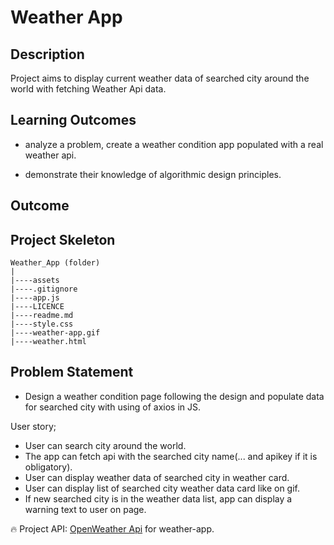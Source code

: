# Weather App

## Description

Project aims to display current weather data of searched city around the world with fetching Weather Api data.

## Learning Outcomes

- analyze a problem, create a weather condition app populated with a real weather api.

- demonstrate their knowledge of algorithmic design principles.

## Outcome

## Project Skeleton

```
Weather_App (folder)
|
|----assets
|----.gitignore
|----app.js
|----LICENCE
|----readme.md
|----style.css
|----weather-app.gif
|----weather.html
```

## Problem Statement

- Design a weather condition page following the design and populate data for searched city with using of axios in JS.

User story;

- User can search city around the world.
- The app can fetch api with the searched city name(... and apikey if it is obligatory).
- User can display weather data of searched city in weather card.
- User can display list of searched city weather data card like on gif.
- If new searched city is in the weather data list, app can display a warning text to user on page.

🔥 Project API: [OpenWeather Api](https://openweathermap.org/) for weather-app.
